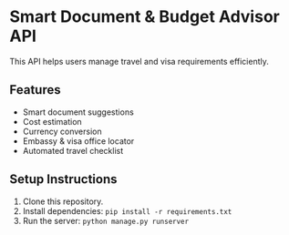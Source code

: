 # Smart Document & Budget Advisor API

This API helps users manage travel and visa requirements efficiently.

## Features
- Smart document suggestions
- Cost estimation
- Currency conversion
- Embassy & visa office locator
- Automated travel checklist

## Setup Instructions
1. Clone this repository.
2. Install dependencies: `pip install -r requirements.txt`
3. Run the server: `python manage.py runserver`

